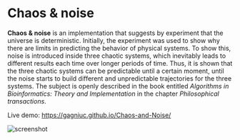 # Chaos & noise
<b>Chaos &amp; noise</b> is an implementation that suggests by experiment that the universe is deterministic. Initially, the experiment was used to show why there are limits in predicting the behavior of physical systems. To show this, noise is introduced inside three chaotic systems, which inevitably leads to different results each time over longer periods of time. Thus, it is shown that the three chaotic systems can be predictable until a certain moment, until the noise starts to build different and unpredictable trajectories for the three systems. The subject is openly described in the book entitled <i>Algorithms in Bioinformatics: Theory and Implementation</i> in the chapter <i>Philosophical transactions</i>.

Live demo: https://gagniuc.github.io/Chaos-and-Noise/

![screenshot](https://github.com/Gagniuc/Chaos-noise-with-reference-to-the-chapter-on-philosophical-transactions-/blob/main/%5BG%5D%20Chaos%20and%20Noise.png)
